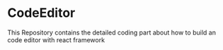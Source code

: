# CodeEditor
This Repository contains the detailed coding part about how to build an code editor with react framework 
